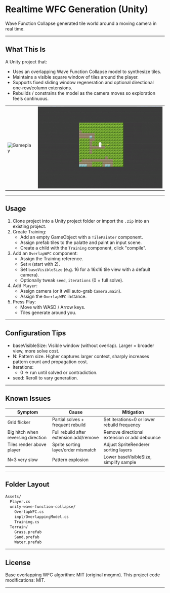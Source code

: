 # Realtime WFC Generation (Unity)

Wave Function Collapse generated tile world around a moving camera in real time.

---

## What This Is

A Unity project that:

- Uses an overlapping Wave Function Collapse model to synthesize tiles.
- Maintains a visible square window of tiles around the player.
- Supports fixed sliding window regeneration and optional directional one‑row/column extensions.
- Rebuilds / constrains the model as the camera moves so exploration feels continuous.

|                                |                              |
| ------------------------------ | ---------------------------- |
| ![Gameplay](Images/demo_1.gif) | ![Editor](Images/demo_2.gif) |

---

## Usage

1. Clone project into a Unity project folder or import the `.zip` into an existing project.
2. Create Training:
   - Add an empty GameObject with a `TilePainter` component.
   - Assign prefab tiles to the palatte and paint an input scene.
   - Create a child with the `Training` component, click "compile".
3. Add an `OverlapWFC` component:
   - Assign the Training reference.
   - Set `N` (start with 2).
   - Set `baseVisibleSize` (e.g. 16 for a 16x16 tile view with a default camera).
   - Optionally tweak `seed`, `iterations` (0 = full solve).
4. Add `Player`:
   - Assign camera (or it will auto-grab `Camera.main`).
   - Assign the `OverlapWFC` instance.
5. Press Play:
   - Move with WASD / Arrow keys.
   - Tiles generate around you.

---

## Configuration Tips

- baseVisibleSize: Visible window (without overlap). Larger = broader view, more solve cost.
- N: Pattern size. Higher captures larger context, sharply increases pattern count and propagation cost.
- iterations:
  - 0 → run until solved or contradiction.
- seed: Reroll to vary generation.

---

## Known Issues

| Symptom                            | Cause                                   | Mitigation                                   |
| ---------------------------------- | --------------------------------------- | -------------------------------------------- |
| Grid flicker                       | Partial solves + frequent rebuild       | Set iterations=0 or lower rebuild frequency  |
| Big hitch when reversing direction | Full rebuild after extension add/remove | Remove directional extension or add debounce |
| Tiles render above player          | Sprite sorting layer/order mismatch     | Adjust SpriteRenderer sorting layers         |
| N=3 very slow                      | Pattern explosion                       | Lower baseVisibleSize, simplify sample       |

---

## Folder Layout

```
Assets/
  Player.cs
  unity-wave-function-collapse/
    OverlapWFC.cs
    impl/OverlappingModel.cs
    Training.cs
  Terrain/
    Grass.prefab
    Sand.prefab
    Water.prefab
```

---

## License

Base overlapping WFC algorithm: MIT (original mxgmn). This project code modifications: MIT.

---
